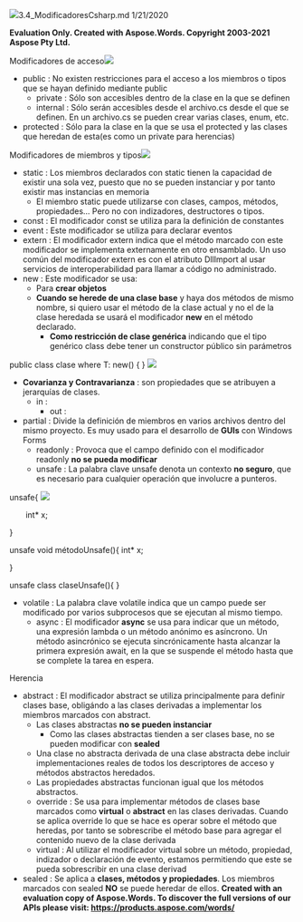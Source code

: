 ﻿![](2\_ModificadoresCsharp.001.png)3.4\_ModificadoresCsharp.md 1/21/2020

**Evaluation Only. Created with Aspose.Words. Copyright 2003-2021 Aspose Pty Ltd.**

Modificadores de acceso![](2\_ModificadoresCsharp.002.png)

- public : No existen restricciones para el acceso a los miembros o tipos que se hayan definido mediante public
  - private : Sólo son accesibles dentro de la clase en la que se definen
  - internal : Sólo serán accesibles desde el archivo.cs desde el que se definen. En un archivo.cs se pueden crear varias clases, enum, etc.
- protected : Sólo para la clase en la que se usa el protected y las clases que heredan de esta(es como un private para herencias)

Modificadores de miembros y tipos![](2\_ModificadoresCsharp.002.png)

- static : Los miembros declarados con static tienen la capacidad de existir una sola vez, puesto que no se pueden instanciar y por tanto existir mas instancias en memoria
  - El miembro static puede utilizarse con clases, campos, métodos, propiedades... Pero no con indizadores, destructores o tipos.
- const : El modificador const se utiliza para la definición de constantes
- event : Este modificador se utiliza para declarar eventos
- extern : El modificador extern indica que el método marcado con este modificador se implementa externamente en otro ensamblado. Un uso común del modificador extern es con el atributo DllImport al usar servicios de interoperabilidad para llamar a código no administrado.
- new : Este modificador se usa:
  - Para **crear objetos**
  - **Cuando se herede de una clase base** y haya dos métodos de mismo nombre, si quiero usar el método de la clase actual y no el de la clase heredada se usará el modificador **new** en el método declarado.
    - **Como restricción de clase genérica** indicando que el tipo genérico class<T> debe tener un constructor público sin parámetros

public class clase<T> where T: new() { } ![](2\_ModificadoresCsharp.003.png)

- **Covarianza y Contravarianza** : son propiedades que se atribuyen a jerarquías de clases.
  - in :
    - out :
- partial : Divide la definición de miembros en varios archivos dentro del mismo proyecto. Es muy usado para el desarrollo de **GUIs** con Windows Forms
  - readonly : Provoca que el campo definido con el modificador readonly **no se pueda modificar**
  - unsafe : La palabra clave unsafe denota un contexto **no seguro**, que es necesario para cualquier operación que involucre a punteros.

unsafe{ ![](2\_ModificadoresCsharp.004.png)

`    `int\* x; 

} 

unsafe void métodoUnsafe(){     int\* x; 

} 

unsafe class claseUnsafe(){ } 

- volatile : La palabra clave volatile indica que un campo puede ser modificado por varios subprocesos que se ejecutan al mismo tiempo.
  - async : El modificador **async** se usa para indicar que un método, una expresión lambda o un método anónimo es asíncrono. Un método asincrónico se ejecuta sincrónicamente hasta alcanzar la primera expresión await, en la que se suspende el método hasta que se complete la tarea en espera.

Herencia

- abstract : El modificador abstract se utiliza principalmente para definir clases base, obligándo a las clases derivadas a implementar los miembros marcados con abstract.
  - Las clases abstractas **no se pueden instanciar**
    - Como las clases abstractas tienden a ser clases base, no se pueden modificar con **sealed**
  - Una clase no abstracta derivada de una clase abstracta debe incluir implementaciones reales de todos los descriptores de acceso y métodos abstractos heredados.
  - Las propiedades abstractas funcionan igual que los métodos abstractos.
  - override : Se usa para implementar métodos de clases base marcados como **virtual** o **abstract** en las clases derivadas. Cuando se aplica override lo que se hace es operar sobre el método que heredas, por tanto se sobrescribe el método base para agregar el contenido nuevo de la clase derivada
  - virtual : Al utilizar el modificador virtual sobre un método, propiedad, indizador o declaración de evento, estamos permitiendo que este se pueda sobrescribir en una clase derivad
- sealed : Se aplica a **clases, métodos y propiedades**. Los miembros marcados con sealed **NO** se puede heredar de ellos.
**Created with an evaluation copy of Aspose.Words. To discover the full versions of our APIs please visit: https://products.aspose.com/words/**
